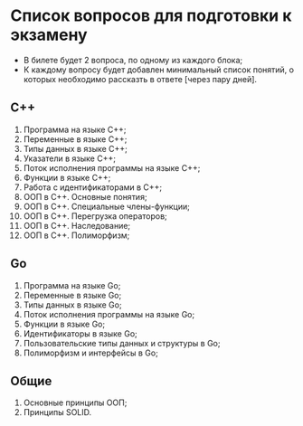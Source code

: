 # Список вопросов для подготовки к экзамену

- В билете будет 2 вопроса, по одному из каждого блока;
- К каждому вопросу будет добавлен минимальный список понятий, о которых необходимо рассказть в ответе [через пару дней].

## C++

1. Программа на языке С++;
2. Переменные в языке С++;
3. Типы данных в языке С++;
4. Указатели в языке С++;
5. Поток исполнения программы на языке С++;
6. Функции в языке С++;
7. Работа с идентификаторами в С++;
8. ООП в С++. Основные понятия;
9. ООП в С++. Специальные члены-функции;
10. ООП в С++. Перегрузка операторов;
11. ООП в С++. Наследование;
12. ООП в С++. Полиморфизм;

## Go

1. Программа на языке Go;
2. Переменные в языке Go;
3. Типы данных в языке Go;
4. Поток исполнения программы на языке Go;
5. Функции в языке Go;
6. Идентификаторы в языке Go;
7. Пользовательские типы данных и структуры в Go;
8. Полиморфизм и интерфейсы в Go;

## Общие
1. Основные принципы ООП;
2. Принципы SOLID.
